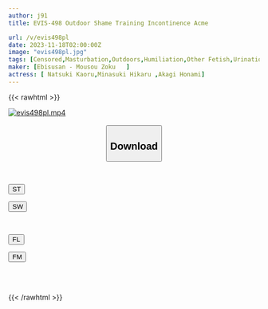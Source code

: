 ```yaml
---
author: j91
title: EVIS-498 Outdoor Shame Training Incontinence Acme

url: /v/evis498pl
date: 2023-11-18T02:00:00Z
image: "evis498pl.jpg"
tags: [Censored,Masturbation,Outdoors,Humiliation,Other Fetish,Urination ]
maker: [Ebisusan - Mousou Zoku   ]
actress: [ Natsuki Kaoru,Minasuki Hikaru ,Akagi Honami]
---
```



{{< rawhtml >}}

<div class="video" data-videoid="DaL3k9ezXMSBLa">
    <a href="javascript:;">
        <img src="/v/evis498pl/evis498pl.jpg" width="WIDTH" height="HEIGHT" alt="evis498pl.mp4" loading="lazy">
    </a>
</div>

<script type="text/javascript" src="https://j91.asia/asset/on-demand-st.js"></script>

<br>
  <link rel="stylesheet" href="https://j91.asia/asset/bs5.css">
  
  <center>
  <button class="btn btn-primary" type="button" data-bs-toggle="collapse" data-bs-target=".multi-collapse" aria-expanded="false" aria-controls="multiCollapseExample1 multiCollapseExample2"><h2>Download</h2></button></center>
</p>
<div class="row">
  <div class="col">
    <div class="collapse multi-collapse" id="multiCollapseExample1">
      <div class="card card-body">
	      	      <br>
<div class="buttons">  
<p><a href="https://streamtape.to/v/DaL3k9ezXMSBLa" target="_blank"><button class="btn-hover color-3"><i class="fa fa-download"></i> ST</button></a></p>
<p><a href="https://sfastwish.com/dmi0w7tm3u44" target="_blank"><button class="btn-hover color-2"><i class="fa fa-download"></i> SW</button></a></p></div>
    </div>
  </div>
</div>
  <div class="col">
    <div class="collapse multi-collapse" id="multiCollapseExample2">
      <div class="card card-body">
	      <br>
<div class="buttons">
<p><a href="https://filelions.online/f/k4qrunwwmkpk" target="_blank"><button class="btn-hover color-9"><i class="fa fa-download"></i> FL</button></a></p>
<p><a href="javascript:;" target="_blank"><button class="btn-hover color-8"><i class="fa fa-download"></i> FM</button></a></p></div>
<br><br>
      </div>
    </div>
  </div>
</div>

{{< /rawhtml >}}
